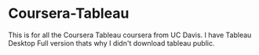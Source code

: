 # Coursera-Tableau
This is for all the Coursera Tableau coursera from UC Davis.
I have Tableau Desktop Full version thats why I didn't download tableau public.
